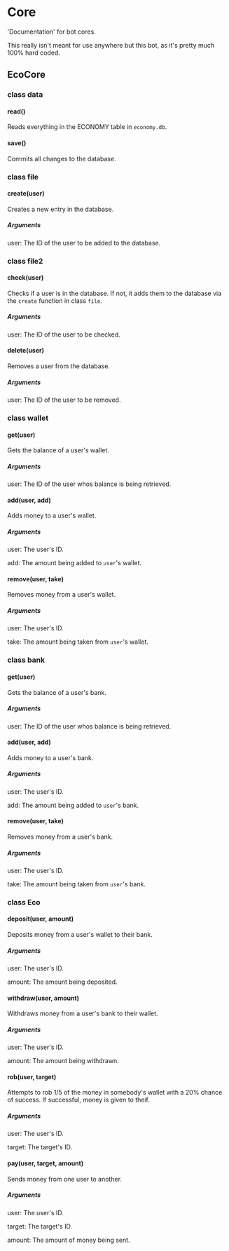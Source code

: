 # Core
'Documentation' for bot cores.

This really isn't meant for use anywhere but this bot, as it's pretty much 100% hard coded.

## EcoCore
### class data
#### read()
Reads everything in the ECONOMY table in `economy.db`.

#### save()
Commits all changes to the database.



### class file
#### create(user)
Creates a new entry in the database.
##### Arguments
user: The ID of the user to be added to the database.



### class file2
#### check(user)
Checks if a user is in the database. If not, it adds them to the database via the `create` function in class `file`.
##### Arguments
user: The ID of the user to be checked.

#### delete(user)
Removes a user from the database.
##### Arguments
user: The ID of the user to be removed.



### class wallet
#### get(user)
Gets the balance of a user's wallet.
##### Arguments
user: The ID of the user whos balance is being retrieved.


#### add(user, add)
Adds money to a user's wallet.
##### Arguments
user: The user's ID.

add: The amount being added to `user`'s wallet.


#### remove(user, take)
Removes money from a user's wallet.
##### Arguments
user: The user's ID.

take: The amount being taken from `user`'s wallet.



### class bank
#### get(user)
Gets the balance of a user's bank.
##### Arguments
user: The ID of the user whos balance is being retrieved.


#### add(user, add)
Adds money to a user's bank.
##### Arguments
user: The user's ID.

add: The amount being added to `user`'s bank.


#### remove(user, take)
Removes money from a user's bank.
##### Arguments
user: The user's ID.

take: The amount being taken from `user`'s bank.



### class Eco
#### deposit(user, amount)
Deposits money from a user's wallet to their bank.
##### Arguments
user: The user's ID.

amount: The amount being deposited.


#### withdraw(user, amount)
Withdraws money from a user's bank to their wallet.
##### Arguments
user: The user's ID.

amount: The amount being withdrawn.


#### rob(user, target)
Attempts to rob 1/5 of the money in somebody's wallet with a 20% chance of success. If successful, money is given to theif.
##### Arguments
user: The user's ID.

target: The target's ID.


#### pay(user, target, amount)
Sends money from one user to another.
##### Arguments
user: The user's ID.

target: The target's ID.

amount: The amount of money being sent.
